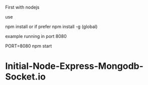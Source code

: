 
First with nodejs

use

npm install or if prefer npm install -g (global)

example running in port 8080

PORT=8080 npm start

# Initial-Node-Express-Mongodb-Socket.io
